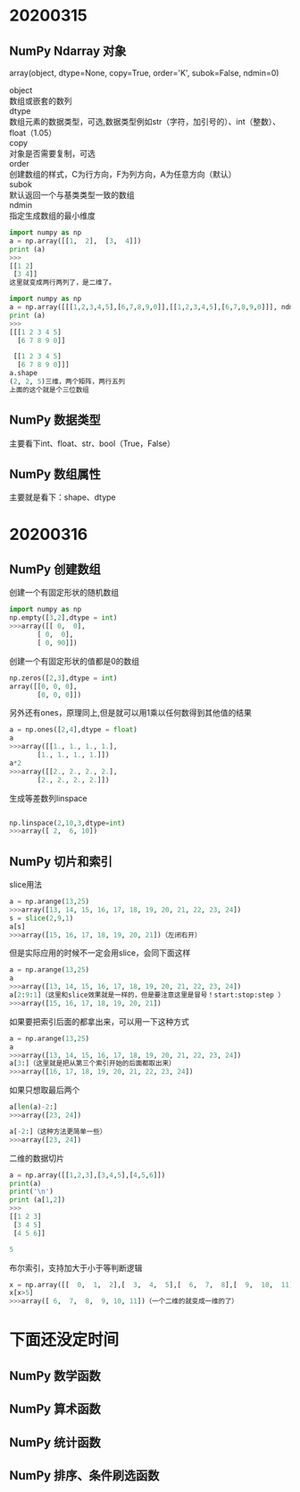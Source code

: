 # 20200315
## NumPy Ndarray 对象 

array(object, dtype=None, copy=True, order='K', subok=False, ndmin=0) <br>

object <br>
数组或嵌套的数列 <br>
dtype <br>
数组元素的数据类型，可选,数据类型例如str（字符，加引号的）、int（整数）、float（1.05） <br>
copy <br>
对象是否需要复制，可选 <br>
order <br>
创建数组的样式，C为行方向，F为列方向，A为任意方向（默认） <br>
subok <br>
默认返回一个与基类类型一致的数组 <br>
ndmin <br>
指定生成数组的最小维度 <br>


```python
import numpy as np 
a = np.array([[1,  2],  [3,  4]])  
print (a)
>>>
[[1 2]
 [3 4]]
这里就变成两行两列了，是二维了。

import numpy as np 
a = np.array([[[1,2,3,4,5],[6,7,8,9,0]],[[1,2,3,4,5],[6,7,8,9,0]]], ndmin = 3, dtype=int)  
print (a)
>>>
[[[1 2 3 4 5]
  [6 7 8 9 0]]

 [[1 2 3 4 5]
  [6 7 8 9 0]]]
a.shape
(2, 2, 5)三维，两个矩阵，两行五列
上面的这个就是个三位数组

```

## NumPy 数据类型
主要看下int、float、str、bool（True，False）

 
## NumPy 数组属性 

主要就是看下：shape、dtype

# 20200316 
## NumPy 创建数组 
创建一个有固定形状的随机数组
```python
import numpy as np 
np.empty([3,2],dtype = int)
>>>array([[ 0,  0],
       [ 0,  0],
       [ 0, 90]])
```

创建一个有固定形状的值都是0的数组
```python
np.zeros([2,3],dtype = int)
array([[0, 0, 0],
       [0, 0, 0]])
```
另外还有ones，原理同上,但是就可以用1乘以任何数得到其他值的结果
```python
a = np.ones([2,4],dtype = float)
a
>>>array([[1., 1., 1., 1.],
       [1., 1., 1., 1.]])
a*2
>>>array([[2., 2., 2., 2.],
       [2., 2., 2., 2.]])
```   
生成等差数列linspace
```python

np.linspace(2,10,3,dtype=int)
>>>array([ 2,  6, 10])
```


## NumPy 切片和索引
slice用法 
```python
a = np.arange(13,25)
>>>array([13, 14, 15, 16, 17, 18, 19, 20, 21, 22, 23, 24])
s = slice(2,9,1)
a[s]
>>>array([15, 16, 17, 18, 19, 20, 21])（左闭右开）
```
但是实际应用的时候不一定会用slice，会同下面这样
```python
a = np.arange(13,25)
a
>>>array([13, 14, 15, 16, 17, 18, 19, 20, 21, 22, 23, 24])
a[2:9:1]（这里和slice效果就是一样的，但是要注意这里是冒号！start:stop:step ）
>>>array([15, 16, 17, 18, 19, 20, 21])
```

如果要把索引后面的都拿出来，可以用一下这种方式
```python
a = np.arange(13,25)
a
>>>array([13, 14, 15, 16, 17, 18, 19, 20, 21, 22, 23, 24])
a[3:]（这里就是把从第三个索引开始的后面都取出来）
>>>array([16, 17, 18, 19, 20, 21, 22, 23, 24])
```
如果只想取最后两个
```python
a[len(a)-2:]
>>>array([23, 24])

a[-2:]（这种方法更简单一些）
>>>array([23, 24])
```

二维的数据切片

```python
a = np.array([[1,2,3],[3,4,5],[4,5,6]])  
print(a)
print('\n')
print (a[1,2])  
>>>
[[1 2 3]
 [3 4 5]
 [4 5 6]]

5


```

布尔索引，支持加大于小于等判断逻辑
```python
x = np.array([[  0,  1,  2],[  3,  4,  5],[  6,  7,  8],[  9,  10,  11]])
x[x>5]
>>>array([ 6,  7,  8,  9, 10, 11])（一个二维的就变成一维的了）

```

# 下面还没定时间

## NumPy 数学函数 

## NumPy 算术函数 

## NumPy 统计函数 

## NumPy 排序、条件刷选函数
